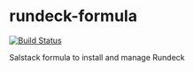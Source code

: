 # rundeck-formula
[![Build Status](https://travis-ci.org/ssplatt/rundeck-formula.svg?branch=master)](https://travis-ci.org/ssplatt/rundeck-formula)

Salstack formula to install and manage Rundeck
